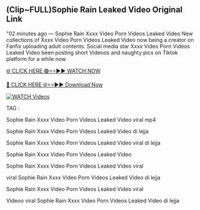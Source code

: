 ## (Clip~FULL)Sophie Rain Leaked Video Original Link


"02 minutes ago —  Sophie Rain Xxxx Video Porn Videos Leaked Video New collections of   Xxxx Video Porn Videos Leaked Video now being a creator on Fanfix uploading adult contents. Social media star   Xxxx Video Porn Videos Leaked Video been posting short Videoos and naughty pics on Tiktok platform for a while now.


[🌐 CLICK HERE 🟢==►► WATCH NOW](https://ultra-bulletin.blogspot.com/p/ultra-bulletin-23.html)

[🔴 CLICK HERE 🌐==►► Download Now](https://ultra-bulletin.blogspot.com/p/ultra-bulletin-23.html)

[![WATCH Videos](https://i.imgur.com/dJHk4Zq.gif)](https://ultra-bulletin.blogspot.com/p/ultra-bulletin-23.html)


TAG :

Sophie Rain Xxxx Video Porn Videos Leaked Video viral mp4

Sophie Rain Xxxx Video Porn Videos Leaked Video di lejja

Sophie Rain Xxxx Video Porn Videos Leaked Video viral di lejja

Sophie Rain Xxxx Video Porn Videos Leaked Video

Sophie Rain Xxxx Video Porn Videos Leaked Video viral

viral Sophie Rain Xxxx Video Porn Videos Leaked Video di lejja

Sophie Rain Xxxx Video Porn Videos Leaked Video viral

Videoo viral Sophie Rain Xxxx Video Porn Videos Leaked Video di lejja
